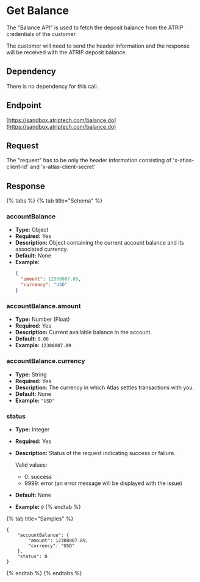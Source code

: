 # Get Balance

The "Balance API" is used to fetch the deposit balance from the ATRIP credentials of the customer.

The customer will need to send the header information and the response will be received with the ATRIP deposit balance.

## Dependency

There is no dependency for this call.

## Endpoint

[https://sandbox.atriptech.com/balance.do](https://sandbox.atriptech.com/balance.do)

## Request

The "request" has to be only the header information consisting of 'x-atlas-client-id' and 'x-atlas-client-secret'

## Response

{% tabs %}
{% tab title="Schema" %}

### **accountBalance**
- **Type:** Object  
- **Required:** Yes  
- **Description:** Object containing the current account balance and its associated currency.  
- **Default:** None  
- **Example:**
  ```json
  {
    "amount": 12308007.89,
    "currency": "USD"
  }
  ```

### **accountBalance.amount**
- **Type:** Number (Float)  
- **Required:** Yes  
- **Description:** Current available balance in the account.  
- **Default:** `0.00`  
- **Example:** `12308007.89`

### **accountBalance.currency**
- **Type:** String  
- **Required:** Yes  
- **Description:** The currency in which Atlas settles transactions with you.  
- **Default:** None  
- **Example:** `"USD"`

### **status**
- **Type:** Integer  
- **Required:** Yes  
- **Description:** Status of the request indicating success or failure.  

  Valid values:
  - 0: success
  - 9999: error (an error message will be displayed with the issue)
- **Default:** None  
- **Example:** `0`
{% endtab %}

{% tab title="Samples" %}
```
{
    "accountBalance": {
        "amount": 12308007.89,
        "currency": "USD"
    },
    "status": 0
}
```
{% endtab %}
{% endtabs %}
